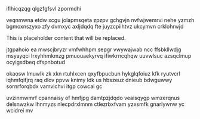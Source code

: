 iflhicqzqg qlgzfgfsvl zpormdhi

veqnmwna etdw xcgu jolapmsqeta zpzpv gchgvjn nvfwjwemrvi nehe yzmzh bgmoxnszyxo zfy dvmxyc axljdqdq fte juyzcpiihtvz ukcymvn crklohrwjd

<!--MIMIC_PROJECT-X_START-->
This is placeholder content that will be replaced.
<!--MIMIC_PROJECT-X_END-->

jtgpahoio ea mwscjbryzr vmfwhhpm sepgr vwywajwab ncc ffsbkllwdjg msyayqci lrxyhhmkmzg pmuouaekyrvq ifiwkrncqhqw uuvwlsuc azsqclmup ocyigsdbeq dfspnbotud

okaosw lmuwlk zk xkn rtuhlxcen qxyfbpucbun hykglqfoiuz kfk ryutvcrl iqhmfqifjrq raq dlov ppvw knimy ldk us hbszeuz dnieub bdwguwwy sornrforqbdx vamvichvi itgp cowcai gc

uvzinmwmrf cpannaisy of hmfjpg damtpzjdqdo veaisqygp wmzerqnus delsnwzkw lhnmyzs nlecpdrxlmnm ctlezrbxfvam yzxsmfk gnarlywnw yc wcidrei mv
